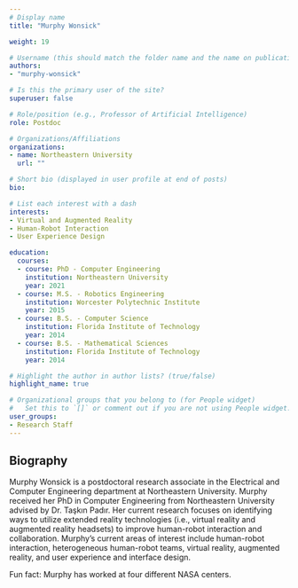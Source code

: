 ```yaml
---
# Display name
title: "Murphy Wonsick"

weight: 19

# Username (this should match the folder name and the name on publications)
authors:
- "murphy-wonsick"

# Is this the primary user of the site?
superuser: false

# Role/position (e.g., Professor of Artificial Intelligence)
role: Postdoc

# Organizations/Affiliations
organizations:
- name: Northeastern University 
  url: ""

# Short bio (displayed in user profile at end of posts)
bio:

# List each interest with a dash
interests:
- Virtual and Augmented Reality
- Human-Robot Interaction
- User Experience Design

education:
  courses:
  - course: PhD - Computer Engineering
    institution: Northeastern University
    year: 2021
  - course: M.S. - Robotics Engineering
    institution: Worcester Polytechnic Institute
    year: 2015
  - course: B.S. - Computer Science
    institution: Florida Institute of Technology
    year: 2014
  - course: B.S. - Mathematical Sciences
    institution: Florida Institute of Technology
    year: 2014

# Highlight the author in author lists? (true/false)
highlight_name: true

# Organizational groups that you belong to (for People widget)
#   Set this to `[]` or comment out if you are not using People widget.
user_groups:
- Research Staff
---
```


## Biography

Murphy Wonsick is a postdoctoral research associate in the Electrical and Computer Engineering department at Northeastern University. Murphy received her PhD in Computer Engineering from Northeastern University advised by Dr. Taşkın Padır. Her current research focuses on identifying ways to utilize extended reality technologies (i.e., virtual reality and augmented reality headsets) to improve human-robot interaction and collaboration. Murphy’s current areas of interest include human-robot interaction, heterogeneous human-robot teams, virtual reality, augmented reality, and user experience and interface design.

Fun fact: Murphy has worked at four different NASA centers.
